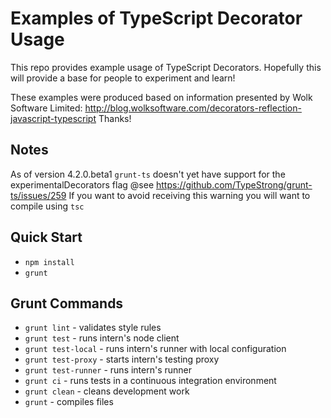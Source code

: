 # Examples of TypeScript Decorator Usage

This repo provides example usage of TypeScript Decorators. Hopefully this will provide a base for people to experiment
and learn!

These examples were produced based on information presented by Wolk Software Limited: 
http://blog.wolksoftware.com/decorators-reflection-javascript-typescript
Thanks!

## Notes
As of version 4.2.0.beta1 `grunt-ts` doesn't yet have support for the experimentalDecorators flag
 @see https://github.com/TypeStrong/grunt-ts/issues/259
If you want to avoid receiving this warning you will want to compile using `tsc`
 
## Quick Start

* `npm install`
* `grunt`

## Grunt Commands

* `grunt lint` - validates style rules
* `grunt test` - runs intern's node client
* `grunt test-local` - runs intern's runner with local configuration
* `grunt test-proxy` - starts intern's testing proxy
* `grunt test-runner` - runs intern's runner
* `grunt ci` - runs tests in a continuous integration environment
* `grunt clean` - cleans development work
* `grunt` - compiles files
